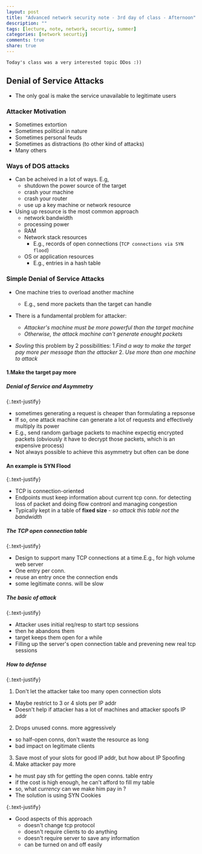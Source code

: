 ```yaml
---
layout: post
title: "Advanced network security note - 3rd day of class - Afternoon"
description: ""
tags: [lecture, note, network, securtiy, summer]
categories: [network securtiy]
comments: true
share: true
---
```

``Today's class was a very interested topic DDos :))``

## Denial of Service Attacks
* The only goal is make the service unavailable to legitimate users

### Attacker Motivation
* Sometimes extortion
* Sometimes political in nature
* Sometimes personal feuds
* Sometimes as distractions (to other kind of attacks)
* Many others

<!-- more -->

### Ways of DOS attacks
* Can be acheived in a lot of  ways. E.g,
  - shutdown the power source of the target
  - crash your machine
  - crash your router
  - use up a key machine or network resource
* Using up resource is the most common approach
  - network bandwidth
  - processing power
  - RAM
  - Network stack resources
    + E.g., records of open connections (`TCP connections via SYN flood`)
  - OS or application resources
    + E.g., entries in a hash table

### Simple Denial of Service Attacks

* One machine tries to overload another machine
  - E.g., send more packets than the target can handle

* There is a fundamental problem for attacker:
  - *Attacker's machine must be more powerful than the target machine*
  - *Otherwise, the attack machine can't generate enought packets*
* *Sovling*  this problem by 2 possibilities:
  1.*Find a way to make the target pay more per message than the attacker*
  2. *Use more than one machine to attack*

#### 1.Make the target pay more

##### Denial of Service and Asymmetry

{:.text-justify}
* sometimes generating a request is cheaper than formulating a repsonse
* If so, one attack machine can generate a lot of requests and effectively multiply its power
* E.g., send random garbage packets to machine expectig encrypted packets (obviously it have to decrypt those packets, which is an expensive process)
* Not always possible to achieve this asymmetry but often can be done

#### An example is SYN Flood

{:.text-justify}
* TCP is connection-oriented
* Endpoints must keep information about current tcp conn. for detecting loss of packet and doing flow contronl and managing congestion
* Typically kept in a table of **fixed size** - *so attack this table not the bandwidth*

##### The TCP open connection table

{:.text-justify}
* Design to support many TCP connections at a time.E.g., for high volume web server
* One entry per conn.
* reuse an entry once the connection ends
* some legitimate conns. will be slow

##### The basic of attack

{:.text-justify}
* Attacker uses initial req/resp to start tcp sessions
* then he abandons them
* target keeps them open for a while
* Filling up the server's open connection table and prevening new real tcp sessions

##### How to defense

{:.text-justify}
1. Don't let the attacker take too many open connection slots
  * Maybe restrict to 3 or 4 slots per IP addr
  * Doesn't help if attacker has a lot of machines and attacker spoofs IP addr
2. Drops unused conns. more aggressively
  * so half-open conns, don't waste the resource as long
  * bad impact on legitimate clients
3. Save most of your slots for good IP addr, but how about IP Spoofing
4. Make attacker pay more
  * he must pay sth for getting the open conns. table entry
  * if the cost is high enough, he can't afford to fill my table
  * so, what *currency* can we make him pay in ?
  * The solution is using SYN Cookies

{:.text-justify}
* Good aspects of this approach
    - doesn't change tcp protocol
    - doesn't require clients to do anything
    - doesn't require server to save any information
    - can be turned on and off easily






